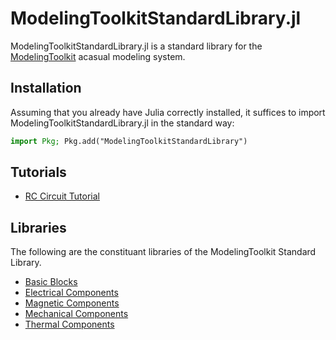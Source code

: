 # ModelingToolkitStandardLibrary.jl

ModelingToolkitStandardLibrary.jl is a standard library for the 
[ModelingToolkit](https://mtk.sciml.ai/dev/) acasual modeling system.

## Installation

Assuming that you already have Julia correctly installed, it suffices to import
ModelingToolkitStandardLibrary.jl in the standard way:

```julia
import Pkg; Pkg.add("ModelingToolkitStandardLibrary")
```

## Tutorials 

- [RC Circuit Tutorial](http://mtkstdlib.sciml.ai/dev/tutorials/rc_circuit/)

## Libraries

The following are the constituant libraries of the ModelingToolkit Standard Library.

- [Basic Blocks](http://mtkstdlib.sciml.ai/dev/API/blocks/)
- [Electrical Components](http://mtkstdlib.sciml.ai/dev/API/electrical/)
- [Magnetic Components](http://mtkstdlib.sciml.ai/dev/API/magnetic/)
- [Mechanical Components](http://mtkstdlib.sciml.ai/dev/API/mechanical/)
- [Thermal Components](http://mtkstdlib.sciml.ai/dev/API/thermal/)
